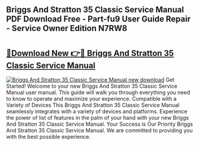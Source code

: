 ## Briggs And Stratton 35 Classic Service Manual PDF Download Free - Part-fu9 User Guide Repair - Service Owner Edition N7RW8

# <h2><a href="http://bc84725.oget.top/?id=Briggs+And+Stratton+35+Classic+Service+Manual">🔗Download New 👉🔴 Briggs And Stratton 35 Classic Service Manual</a></h2>

[![Briggs And Stratton 35 Classic Service Manual new download](https://i.imgur.com/5g1atiW.png)](http://bc84725.oget.top/?id=Briggs+And+Stratton+35+Classic+Service+Manual)
Get Started! Welcome to your new Briggs And Stratton 35 Classic Service Manual user manual. This guide will walk you through everything you need to know to operate and maximize your experience. Compatible with a Variety of Devices This Briggs And Stratton 35 Classic Service Manual seamlessly integrates with a variety of devices and platforms. Experience the power of list of features in the palm of your hand with your new Briggs And Stratton 35 Classic Service Manual. Your Success is Our Priority Briggs And Stratton 35 Classic Service Manual. We are committed to providing you with the best possible experience.
